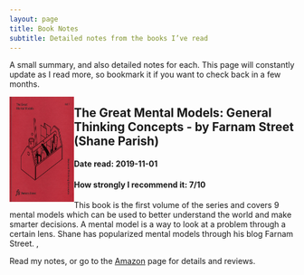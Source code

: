```yaml
---
layout: page
title: Book Notes
subtitle: Detailed notes from the books I’ve read
---
```


A small summary, and also detailed notes for each. 
This page will constantly update as I read more, so bookmark it if you want to check back in a few months.

<img align="left" width="114" height="186" src="/img/mentalModels.jpg">

## The Great Mental Models: General Thinking Concepts - by Farnam Street (Shane Parish)
#### Date read: 2019-11-01 
#### How strongly I recommend it: 7/10

This book is the first volume of the series and covers 9 mental models which can be used to better understand the world and make smarter decisions. A mental model is a way to look at a problem through a certain lens. Shane has popularized mental models through his blog Farnam Street. ‚


Read my notes, or go to the [Amazon](https://www.amazon.com/Great-Mental-Models-Thinking-Concepts-ebook/dp/B07P79P8ST) page for details and reviews.

